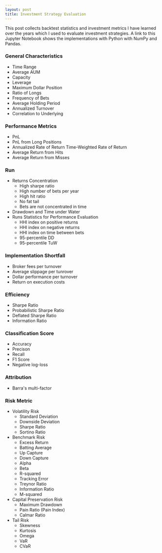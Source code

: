 ```yaml
---
layout: post
title: Investment Strategy Evaluation
---
```


This post collects backtest statistics and investment metrics I have learned over the years which I used to evaluate investment strategies. A link to this Jupyter Notebook shows the implementations with Python with NumPy and Pandas.

### General Characteristics
- Time Range
- Average AUM
- Capacity
- Leverage
- Maximum Dollar Position
- Ratio of Longs
- Frequency of Bets
- Average Holding Period
- Annualized Turnover
- Correlation to Underlying

### Performance Metrics
- PnL
- PnL from Long Positions
- Annualized Rate of Return
Time-Weighted Rate of Return
- Average Return from Hits
- Average Return from Misses

### Run
- Returns Concentration
  - High sharpe ratio
  - High number of bets per year
  - High hit ratio
  - No fat tail
  - Bets are not concentrated in time
- Drawdown and Time under Water
- Runs Statistics for Performance Evaluation
  - HHI index on positive returns
  - HHI index on negative returns
  - HHI index on time between bets
  - 95-percentile DD
  - 95-percentile TuW
 
### Implementation Shortfall
 - Broker fees per turnover
 - Average slippage per tunrover
 - Dollar performance per turnover
 - Return on execution costs
 
### Efficiency
 - Sharpe Ratio
 - Probabilistic Sharpe Ratio
 - Deflated Sharpe Ratio
 - Information Ratio
 
### Classification Score
 - Accuracy
 - Precison
 - Recall
 - F1 Score
 - Negative log-loss
 
### Attribution
 - Barra's multi-factor

### Risk Metric
- Volatility Risk
  - Standard Deviation
  - Downside Deviation
  - Sharpe Ratio
  - Sortino Ratio
- Benchmark Risk
  - Excess Return
  - Batting Average
  - Up Capture
  - Down Capture
  - Alpha
  - Beta
  - R-squared
  - Tracking Error
  - Treynor Ratio
  - Information Ratio
  - M-squared
- Capital Preservation Risk
  - Maximum Drawdown
  - Pain Ratio (Pain Index)
  - Calmar Ratio
- Tail Risk
  - Skewness
  - Kurtosis
  - Omega
  - VaR
  - CVaR
